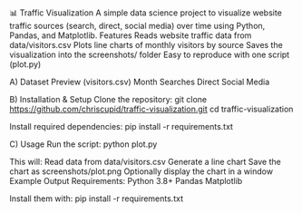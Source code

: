 📊 Traffic Visualization
A simple data science project to visualize website traffic sources (search, direct, social media) over time using Python, Pandas, and Matplotlib.
 Features
Reads website traffic data from data/visitors.csv
Plots line charts of monthly visitors by source
Saves the visualization into the screenshots/ folder
Easy to reproduce with one script (plot.py)       

A) Dataset Preview (visitors.csv)
Month	Searches	Direct	Social Media

B) Installation & Setup
Clone the repository:
git clone https://github.com/chriscupid/traffic-visualization.git
cd traffic-visualization

Install required dependencies:
pip install -r requirements.txt

C) Usage
Run the script:
python plot.py

This will:
Read data from data/visitors.csv
Generate a line chart
Save the chart as screenshots/plot.png
Optionally display the chart in a window
 Example Output
 Requirements:
Python 3.8+
Pandas
Matplotlib

Install them with:
pip install -r requirements.txt

